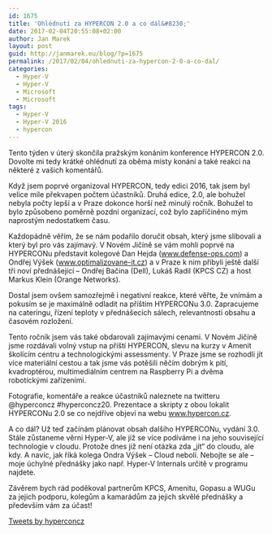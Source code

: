 ```yaml
---
id: 1675
title: 'Ohlédnutí za HYPERCON 2.0 a co dál&#8230;'
date: 2017-02-04T20:55:08+02:00
author: Jan Marek
layout: post
guid: http://janmarek.eu/blog/?p=1675
permalink: /2017/02/04/ohlednuti-za-hypercon-2-0-a-co-dal/
categories:
  - Hyper-V
  - Hyper-V
  - Microsoft
  - Microsoft
tags:
  - Hyper-V
  - Hyper-V 2016
  - hypercon
---
```

Tento týden v úterý skončila pražským konáním konference HYPERCON 2.0. Dovolte mi tedy krátké ohlédnutí za oběma místy konání a také reakci na některé z vašich komentářů.

Když jsem poprvé organizoval HYPERCON, tedy edici 2016, tak jsem byl velice mile překvapen počtem účastníků. Druhá edice, 2.0, ale bohužel nebyla počty lepší a v Praze dokonce horší než minulý ročník. Bohužel to bylo způsobeno poměrně pozdní organizací, což bylo zapříčiněno mým naprostým nedostatkem času.

Každopádně věřím, že se nám podařilo doručit obsah, který jsme slibovali a který byl pro vás zajímavý. V Novém Jičíně se vám mohli poprvé na HYPERCONu představit kolegové Dan Hejda (www.defense-ops.com) a Ondřej Výšek (www.optimalizovane-it.cz) a v Praze k nim přibyli ještě další tři noví přednášející &#8211; Ondřej Bačina (Dell), Lukáš Radil (KPCS CZ) a host Markus Klein (Orange Networks).

Dostal jsem ovšem samozřejmě i negativní reakce, které věřte, že vnímám a pokusím se je maximálně odladit na příštím HYPERCONu 3.0. Zapracujeme na cateringu, řízení teploty v přednášecích sálech, relevantnosti obsahu a časovém rozložení.

Tento ročník jsem vás také obdarovali zajímavými cenami. V Novém Jičíně jsme rozdávali volný vstup na příští HYPERCON, slevu na kurzy v Amenit školícím centru a technologickými assessmenty. V Praze jsme se rozhodli jít více materiální cestou a tak jsme vás potěšili něčím dobrým k pití, kvadroptérou, multimediálním centrem na Raspberry Pi a dvěma robotickými zařízeními.

Fotografie, komentáře a reakce účastníků naleznete na twitteru @hyperconcz #hyperconcz20. Prezentace a skripty z obou lokalit HYPERCONu 2.0 se co nejdříve objeví na webu www.hypercon.cz.

A co dál? Už teď začínám plánovat obsah dalšího HYPERCONu, vydání 3.0. Stále zůstaneme věrni Hyper-V, ale již se více podíváme i na jeho související technologie v cloudu. Protože dnes již není otázka zda &#8222;jít&#8220; do cloudu, ale kdy. A navíc, jak říká kolega Ondra Výšek &#8211; Cloud nebolí. Nebojte se ale &#8211; moje úchylné přednášky jako např. Hyper-V Internals určitě v programu najdete.

Závěrem bych rád poděkoval partnerům KPCS, Amenitu, Gopasu a WUGu za jejich podporu, kolegům a kamarádům za jejich skvělé přednášky a především vám za účast!

<a class="twitter-timeline" href="https://twitter.com/hyperconcz" data-height="1000">Tweets by hyperconcz</a>

